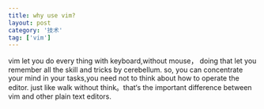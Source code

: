 ```yaml
---
title: why use vim?
layout: post
category: '技术'
tag: ['vim']
---
```


vim let you do every thing with keyboard,without mouse，
doing that let you remember all the skill and tricks by cerebellum.
so, you can concentrate your mind in your tasks,you need not to think about how to operate the editor.
just like walk without think。that‘s the important difference between vim and other plain text editors.

